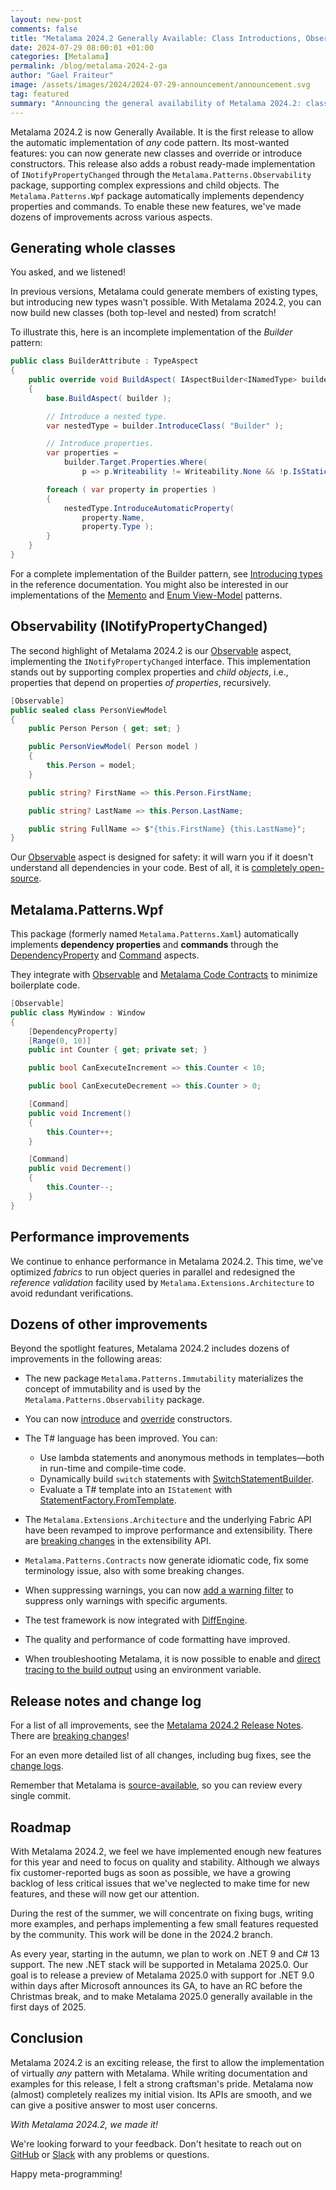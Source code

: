 ```yaml
---
layout: new-post
comments: false
title: "Metalama 2024.2 Generally Available: Class Introductions, Observability, and Much More"
date: 2024-07-29 08:00:01 +01:00
categories: [Metalama]
permalink: /blog/metalama-2024-2-ga
author: "Gael Fraiteur"
image: /assets/images/2024/2024-07-29-announcement/announcement.svg
tag: featured
summary: "Announcing the general availability of Metalama 2024.2: class introductions, constructor overriding and introductions, new ready-made INotifyPropertyChanged aspect, WPF aspects, and dozens of smaller improvements."
---
```


Metalama 2024.2 is now Generally Available. It is the first release to allow the automatic implementation of _any_ code pattern. Its most-wanted features: you can now generate new classes and override or introduce constructors. This release also adds a robust ready-made implementation of `INotifyPropertyChanged` through the `Metalama.Patterns.Observability` package, supporting complex expressions and child objects. The `Metalama.Patterns.Wpf` package automatically implements dependency properties and commands. To enable these new features, we've made dozens of improvements across various aspects.

## Generating whole classes

You asked, and we listened!

In previous versions, Metalama could generate members of existing types, but introducing new types wasn't possible. With Metalama 2024.2, you can now build new classes (both top-level and nested) from scratch!

To illustrate this, here is an incomplete implementation of the _Builder_ pattern:

```cs
public class BuilderAttribute : TypeAspect
{
    public override void BuildAspect( IAspectBuilder<INamedType> builder )
    {
        base.BuildAspect( builder );

        // Introduce a nested type.
        var nestedType = builder.IntroduceClass( "Builder" );

        // Introduce properties.
        var properties =
            builder.Target.Properties.Where(
                p => p.Writeability != Writeability.None && !p.IsStatic );

        foreach ( var property in properties )
        {
            nestedType.IntroduceAutomaticProperty(
                property.Name,
                property.Type );
        }
    }
}
```

For a complete implementation of the Builder pattern, see [Introducing types](https://doc.metalama.net/conceptual/aspects/advising/introducing-types) in the reference documentation. You might also be interested in our implementations of the [Memento](https://doc.metalama.net/examples/memento) and [Enum View-Model](https://doc.metalama.net/examples/enum-viewmodel) patterns.

## Observability (INotifyPropertyChanged)

The second highlight of Metalama 2024.2 is our [Observable](https://doc.metalama.net/patterns/observability/observabilty) aspect, implementing the `INotifyPropertyChanged` interface. This implementation stands out by supporting complex properties and _child objects_, i.e., properties that depend on properties _of properties_, recursively.

```cs
[Observable]
public sealed class PersonViewModel
{
    public Person Person { get; set; }

    public PersonViewModel( Person model )
    {
        this.Person = model;
    }

    public string? FirstName => this.Person.FirstName;

    public string? LastName => this.Person.LastName;

    public string FullName => $"{this.FirstName} {this.LastName}";
}
```

Our [Observable](https://doc.metalama.net/patterns/observability) aspect is designed for safety: it will warn you if it doesn't understand all dependencies in your code. Best of all, it is [completely open-source](https://github.com/postsharp/Metalama.Patterns/tree/release/2024.2/src/Metalama.Patterns.Observability).

## Metalama.Patterns.Wpf

This package (formerly named `Metalama.Patterns.Xaml`) automatically implements **dependency properties** and **commands** through the [DependencyProperty](https://doc.metalama.net/patterns/wpf/dependency-property) and [Command](https://doc.metalama.net/patterns/wpf/command) aspects.

They integrate with [Observable](https://doc.metalama.net/patterns/observability) and [Metalama Code Contracts](https://doc.metalama.net/patterns/contracts) to minimize boilerplate code.

```cs
[Observable]
public class MyWindow : Window
{
    [DependencyProperty]
    [Range(0, 10)]
    public int Counter { get; private set; }

    public bool CanExecuteIncrement => this.Counter < 10;

    public bool CanExecuteDecrement => this.Counter > 0;

    [Command]
    public void Increment()
    {
        this.Counter++;
    }

    [Command]
    public void Decrement()
    {
        this.Counter--;
    }
}
```

## Performance improvements

We continue to enhance performance in Metalama 2024.2. This time, we've optimized _fabrics_ to run object queries in parallel and redesigned the _reference validation_ facility used by `Metalama.Extensions.Architecture` to avoid redundant verifications.

## Dozens of other improvements

Beyond the spotlight features, Metalama 2024.2 includes dozens of improvements in the following areas:

* The new package `Metalama.Patterns.Immutability` materializes the concept of immutability and is used by the `Metalama.Patterns.Observability` package.
* You can now [introduce](https://doc.metalama.net/api/metalama-framework-advising-adviserextensions-introduceconstructor) and [override](https://doc.metalama.net/conceptual/aspects/advising/overriding-constructors) constructors.
* The T# language has been improved. You can:
    * Use lambda statements and anonymous methods in templates—both in run-time and compile-time code.
    * Dynamically build `switch` statements with [SwitchStatementBuilder](https://doc.metalama.net/api/metalama-framework-code-syntaxbuilders-switchstatementbuilder).
    * Evaluate a T# template into an `IStatement` with [StatementFactory.FromTemplate](https://doc.metalama.net/api/metalama-framework-code-syntaxbuilders-statementfactory-fromtemplate).

* The `Metalama.Extensions.Architecture` and the underlying Fabric API have been revamped to improve performance and extensibility. There are [breaking changes](https://doc.metalama.net/conceptual/release-notes/release-notes-2024-2#breaking-changes) in the extensibility API.
* `Metalama.Patterns.Contracts` now generate idiomatic code, fix some terminology issue, also with some breaking changes.
* When suppressing warnings, you can now [add a warning filter](https://doc.metalama.net/api/metalama-framework-diagnostics-suppressiondefinition-withfilter) to suppress only warnings with specific arguments.
* The test framework is now integrated with [DiffEngine](https://github.com/VerifyTests/DiffEngine).
* The quality and performance of code formatting have improved.
* When troubleshooting Metalama, it is now possible to enable and [direct tracing to the build output](https://doc.metalama.net/conceptual/configuration/troubleshooting-unattended-build) using an environment variable.

## Release notes and change log

For a list of all improvements, see the [Metalama 2024.2 Release Notes](https://doc.metalama.net/conceptual/release-notes/release-notes-2024-2). There are [breaking changes](https://doc.metalama.net/conceptual/release-notes/release-notes-2024-2#breaking-changes)!

For an even more detailed list of all changes, including bug fixes, see the [change logs](https://github.com/orgs/postsharp/discussions/categories/changelog).

Remember that Metalama is [source-available](https://github.com/postsharp/Metalama), so you can review every single commit.

## Roadmap

With Metalama 2024.2, we feel we have implemented enough new features for this year and need to focus on quality and stability. Although we always fix customer-reported bugs as soon as possible, we have a growing backlog of less critical issues that we've neglected to make time for new features, and these will now get our attention.

During the rest of the summer, we will concentrate on fixing bugs, writing more examples, and perhaps implementing a few small features requested by the community. This work will be done in the 2024.2 branch.

As every year, starting in the autumn, we plan to work on .NET 9 and C# 13 support. The new .NET stack will be supported in Metalama 2025.0. Our goal is to release a preview of Metalama 2025.0 with support for .NET 9.0 within days after Microsoft announces its GA, to have an RC before the Christmas break, and to make Metalama 2025.0 generally available in the first days of 2025.

## Conclusion

Metalama 2024.2 is an exciting release, the first to allow the implementation of virtually _any_ pattern with Metalama. While writing documentation and examples for this release, I felt a strong craftsman's pride. Metalama now (almost) completely realizes my initial vision. Its APIs are smooth, and we can give a positive answer to most user concerns.

_With Metalama 2024.2, we made it!_

We're looking forward to your feedback. Don't hesitate to reach out on [GitHub](https://github.com/orgs/postsharp/discussions) or [Slack](https://www.postsharp.net/slack) with any problems or questions.

Happy meta-programming!
